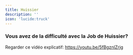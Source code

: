 ```yaml
---
title: Huissier
description: ''
icon: 'lucide:truck'
---
```


### Vous avez de la difficulté avec la Job de Huissier?
Regarder ce vidéo explicatif: https://youtu.be/5fBgznlZrjg